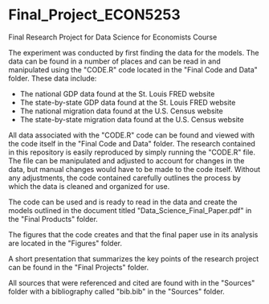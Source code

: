 # Final_Project_ECON5253
Final Research Project for Data Science for Economists Course

The experiment was conducted by first finding the data for the models. The data can be found in a number of places and can be read in and manipulated using the "CODE.R" code located in the "Final Code and Data" folder. These data include:
- The national GDP data found at the St. Louis FRED website
- The state-by-state GDP data found at the St. Louis FRED website
- The national migration data found at the U.S. Census website
- The state-by-state migration data found at the U.S. Census website

All data associated with the "CODE.R" code can be found and viewed with the code itself in the "Final Code and Data" folder. The research contained in this repository is easily reproduced by simply running the "CODE.R" file. The file can be manipulated and adjusted to account for changes in the data, but manual changes would have to be made to the code itself. Without any adjustments, the code contained carefully outlines the process by which the data is cleaned and organized for use.

The code can be used and is ready to read in the data and create the models outlined in the document titled "Data_Science_Final_Paper.pdf" in the "Final Products" folder.

The figures that the code creates and that the final paper use in its analysis are located in the "Figures" folder.

A short presentation that summarizes the key points of the research project can be found in the "Final Projects" folder.

All sources that were referenced and cited are found with in the "Sources" folder with a bibliography called "bib.bib" in the "Sources" folder.
